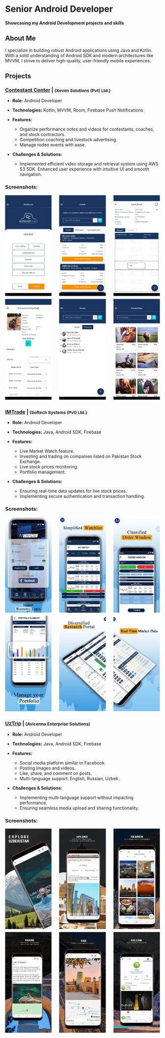 # Senior Android Developer

#### Showcasing my Android Development projects and skills

## About Me
I specialize in building robust Android applications using Java and Kotlin. With a solid understanding of Android SDK and modern architectures like MVVM, I strive to deliver high-quality, user-friendly mobile experiences.

## Projects

### [Contestant Center](https://play.google.com/store/apps/details?id=com.oboIdeas.contestant) | <span style="vertical-align: middle; font-size: smaller;">(Xeven Solutions (Pvt) Ltd.)</span>
- **Role:** Android Developer

- **Technologies:** Kotlin, MVVM, Room, Firebase Push Notifications

- **Features:**
  - Organize performance notes and videos for contestants, coaches, and stock contractors.
  - Competition coaching and livestock advertising.
  - Manage rodeo events with ease.

- **Challenges & Solutions:**
  - Implemented efficient video storage and retrieval system using AWS S3 SDK. Enhanced user experience with intuitive UI and smooth navigation.

### Screenshots:
<div style="display: flex; justify-content: space-between; margin-bottom: 10px;">
  <img src="assets/img/contestant_1.webp" alt="Screenshot 1" style="width: 30%;">
  <img src="assets/img/contestant_4.webp" alt="Screenshot 2" style="width: 30%;">
  <img src="assets/img/contestant_5.webp" alt="Screenshot 3" style="width: 30%;">
</div>
<div style="display: flex; justify-content: space-between; margin-bottom: 30px;">
  <img src="assets/img/contestant_6.webp" alt="Screenshot 4" style="width: 30%;">
  <img src="assets/img/contestant_7.webp" alt="Screenshot 5" style="width: 30%;">
  <img src="assets/img/contestant_8.webp" alt="Screenshot 6" style="width: 30%;">
</div>

### [IMTrade](https://play.google.com/store/apps/details?id=com.microlinks.IMTrade) | <span style="vertical-align: middle; font-size: smaller;">(Softech Systems (Pvt) Ltd.)</span>
- **Role:** Android Developer

- **Technologies:** Java, Android SDK, Firebase

- **Features:**
  - Live Market Watch feature.
  - Investing and trading on companies listed on Pakistan Stock Exchange.
  - Live stock prices monitoring.
  - Portfolio management.

- **Challenges & Solutions:**
  - Ensuring real-time data updates for live stock prices.
  - Implementing secure authentication and transaction handling.

### Screenshots:
<div style="display: flex; justify-content: space-between; margin-bottom: 10px;">
  <img src="assets/img/imTrade_1.webp" alt="Screenshot 1" style="width: 30%;">
  <img src="assets/img/imTrade_2.webp" alt="Screenshot 2" style="width: 30%;">
  <img src="assets/img/imTrade_3.webp" alt="Screenshot 3" style="width: 30%;">
</div>
<div style="display: flex; justify-content: space-between; margin-bottom: 30px;">
  <img src="assets/img/imTrade_4.webp" alt="Screenshot 4" style="width: 30%;">
  <img src="assets/img/imTrade_5.webp" alt="Screenshot 5" style="width: 30%;">
  <img src="assets/img/imTrade_6.webp" alt="Screenshot 6" style="width: 30%;">
</div>


### [UzTrip](https://play.google.com/store/apps/details?id=com.uztrip.application) | <span style="vertical-align: middle; font-size: smaller;">(Avicenna Enterprise Solutions)</span>
- **Role:** Android Developer

- **Technologies:** Java, Android SDK, Firebase

- **Features:**
  - Social media platform similar to Facebook.
  - Posting images and videos.
  - Like, share, and comment on posts.
  - Multi-language support: English, Russian, Uzbek.

- **Challenges & Solutions:**
  - Implementing multi-language support without impacting performance.
  - Ensuring seamless media upload and sharing functionality.

### Screenshots:
<div style="display: flex; justify-content: space-between; margin-bottom: 10px;">
  <img src="assets/img/uzTrip_1.webp" alt="Screenshot 1" style="width: 30%;">
  <img src="assets/img/uzTrip_2.webp" alt="Screenshot 2" style="width: 30%;">
  <img src="assets/img/uzTrip_3.webp" alt="Screenshot 3" style="width: 30%;">
</div>
<div style="display: flex; justify-content: space-between; margin-bottom: 30px;">
  <img src="assets/img/uzTrip_4.webp" alt="Screenshot 4" style="width: 30%;">
  <img src="assets/img/uzTrip_5.webp" alt="Screenshot 5" style="width: 30%;">
  <img src="assets/img/uzTrip_6.webp" alt="Screenshot 6" style="width: 30%;">
</div>
